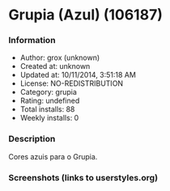 # Grupia (Azul) (106187)

### Information
- Author: grox (unknown)
- Created at: unknown
- Updated at: 10/11/2014, 3:51:18 AM
- License: NO-REDISTRIBUTION
- Category: grupia
- Rating: undefined
- Total installs: 88
- Weekly installs: 0


### Description
Cores azuis para o Grupia.


### Screenshots (links to userstyles.org)




